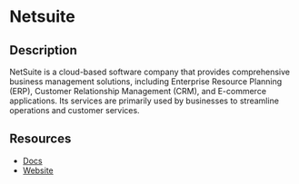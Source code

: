 # Netsuite

## Description
NetSuite is a cloud-based software company that provides comprehensive business management solutions, including Enterprise Resource Planning (ERP), Customer Relationship Management (CRM), and E-commerce applications. Its services are primarily used by businesses to streamline operations and customer services.

## Resources
* [Docs](https://docs.oracle.com/)
* [Website](netsuite.com)